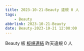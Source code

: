 ```yaml
---
title: 2023-10-21-Beauty 違規 0 人
tags:
    - Beauty
abbrlink: 2023-10-21-Beauty
date: Beauty-2023-10-21 12:00:00
---
```

Beauty 板 [板規連結](https://www.ptt.cc/bbs/Beauty/M.1630069980.A.84B.html)
昨天違規 0 人
